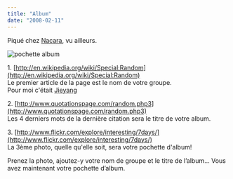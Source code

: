 ```yaml
---
title: "Album"
date: "2008-02-11"
---
```


Piqué chez [Nacara](http://www.nacara.net/weblog/index.php?2008/02/10/298-album-cover-generator), vu ailleurs.

![pochette album](images/pochette.jpg)

1\. [http://en.wikipedia.org/wiki/Special:Random](http://en.wikipedia.org/wiki/Special:Random)  
Le premier article de la page est le nom de votre groupe.  
Pour moi c'était [Jieyang](http://en.wikipedia.org/wiki/Jieyang)

2\. [http://www.quotationspage.com/random.php3](http://www.quotationspage.com/random.php3)  
Les 4 derniers mots de la dernière citation sera le titre de votre album.

3\. [http://www.flickr.com/explore/interesting/7days/](http://www.flickr.com/explore/interesting/7days/)  
La 3ème photo, quelle qu'elle soit, sera votre pochette d'album!

Prenez la photo, ajoutez-y votre nom de groupe et le titre de l’album… Vous avez maintenant votre pochette d’album.
